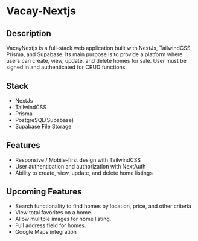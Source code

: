 # Vacay-Nextjs

## Description

VacayNextjs is a full-stack web application built with NextJs, TailwindCSS, Prisma, and Supabase. Its main purpose is to provide a platform where users can create, view, update, and delete homes for sale. User must be signed in and authenticated for CRUD functions.

## Stack

-   NextJs
-   TailwindCSS
-   Prisma
-   PostgreSQL(Supabase)
-   Supabase File Storage

## Features

-   Responsive / Mobile-first design with TailwindCSS
-   User authentication and authorization with NextAuth
-   Ability to create, view, update, and delete home listings

## Upcoming Features

-   Search functionality to find homes by location, price, and other criteria
-   View total favorites on a home.
-   Allow mulitple images for home listing.
-   Full address field for homes.
-   Google Maps integration
